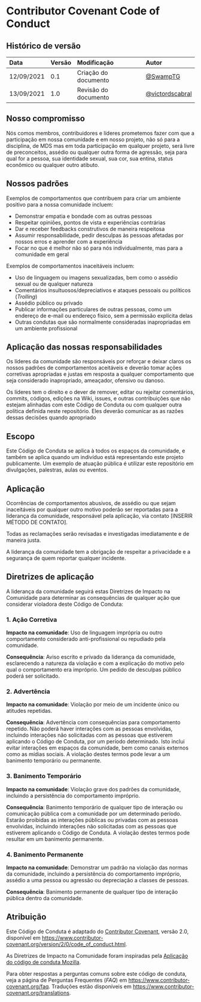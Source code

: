 # Contributor Covenant Code of Conduct

## Histórico de versão

| Data | Versão | Modificação | Autor |
| :- | :- | :- | :- |
| 12/09/2021 | 0.1 | Criação do documento | [@SwampTG](https://github.com/SwampTG) |
| 13/09/2021 | 1.0 | Revisão do documento  | [@victordscabral](https://github.com/victordscabral) |

## Nosso compromisso

Nós comos membros, contribuidores e líderes prometemos fazer com que a 
participação em nossa comunidade e em nosso projeto, não só para a disciplina,
de MDS mas em toda participação em qualquer projeto, será livre de preconceitos,
assédio ou qualquer outra forma de agressão, seja para qual for a pessoa, sua 
identidade sexual, sua cor, sua entina, status econômico ou qualquer outro atibuto.

## Nossos padrões

Exemplos de comportamentos que contribuem para criar um ambiente positivo para a nossa comunidade incluem:

* Demonstrar empatia e bondade com as outras pessoas
* Respeitar opiniões, pontos de vista e experiências contrárias
* Dar e receber feedbacks construtivos de maneira respeitosa
* Assumir responsabilidade, pedir desculpas às pessoas afetadas por nossos erros e aprender com a experiência
* Focar no que é melhor não só para nós individualmente, mas para a comunidade em geral

Exemplos de comportamentos inaceitáveis incluem:

* Uso de linguagem ou imagens sexualizadas, bem como o assédio sexual ou de qualquer natureza
* Comentários insultuosos/depreciativos e ataques pessoais ou políticos (*Trolling*)
* Assédio público ou privado
* Publicar informações particulares de outras pessoas, como um endereço de e-mail ou endereço físico, sem a permissão explícita delas
* Outras condutas que são normalmente consideradas inapropriadas em um ambiente profissional

## Aplicação das nossas responsabilidades

Os líderes da comunidade são responsáveis por reforçar e deixar claros os nossos 
padrões de comportamentos aceitáveis e deverão tomar ações corretivas apropriadas 
e justas em resposta a qualquer comportamento que seja considerado inapropriado,
ameaçador, ofensivo ou danoso.

Os líderes tem o direito e o dever de remover, editar ou rejeitar comentários, 
commits, códigos, edições na Wiki, issues, e outras contribuições que não estejam
alinhadas com este Código de Conduta ou com qualquer outra política definida neste
repositório. Eles deverão comunicar as as razões dessas decisões quando apropriado

## Escopo

Este Código de Conduta se aplica à todos os espaços da comunidade, e também se
aplica quando um indivíduo está representando este projeto publicamente. Um 
exemplo de atuação pública é utilizar este repositório em divulgações, palestras,
aulas ou eventos.

## Aplicação

Ocorrências de comportamentos abusivos, de assédio ou que sejam inaceitáveis por qualquer outro motivo poderão ser reportadas para a liderança da comunidade, responsável pela aplicação, via contato [INSERIR MÉTODO DE CONTATO].

Todas as reclamações serão revisadas e investigadas imediatamente e de maneira justa.

A liderança da comunidade tem a obrigação de respeitar a privacidade e a segurança de quem reportar qualquer incidente.

## Diretrizes de aplicação

A liderança da comunidade seguirá estas Diretrizes de Impacto na Comunidade para determinar as consequências de qualquer ação que considerar violadora deste Código de Conduta:

### 1. Ação Corretiva

**Impacto na comunidade**: Uso de linguagem imprópria ou outro comportamento considerado anti-profissional ou repudiado pela comunidade.

**Consequência**: Aviso escrito e privado da liderança da comunidade, esclarecendo a natureza da violação e com a explicação do motivo pelo qual o comportamento era impróprio. Um pedido de desculpas público poderá ser solicitado.

### 2. Advertência

**Impacto na comunidade**: Violação por meio de um incidente único ou atitudes repetidas.

**Consequência**: Advertência com consequências para comportamento repetido. Não poderá haver interações com as pessoas envolvidas, incluindo interações não solicitadas com as pessoas que estiverem aplicando o Código de Conduta, por um período determinado. Isto inclui evitar interações em espaços da comunidade, bem como canais externos como as mídias sociais. A violação destes termos pode levar a um banimento temporário ou permanente.

### 3. Banimento Temporário

**Impacto na comunidade**: Violação grave dos padrões da comunidade, incluindo a persistência do comportamento impróprio.

**Consequência**: Banimento temporário de qualquer tipo de interação ou comunicação pública com a comunidade por um determinado período. Estarão proibidas as interações públicas ou privadas com as pessoas envolvidas, incluindo interações não solicitadas com as pessoas que estiverem aplicando o Código de Conduta. A violação destes termos pode resultar em um banimento permanente.

### 4. Banimento Permanente

**Impacto na comunidade**: Demonstrar um padrão na violação das normas da comunidade, incluindo a persistência do comportamento impróprio, assédio a uma pessoa ou agressão ou depreciação a classes de pessoas.

**Consequência**: Banimento permanente de qualquer tipo de interação pública dentro da comunidade.

## Atribuição

Este Código de Conduta é adaptado do [Contributor Covenant][homepage],
versão 2.0, disponível em
https://www.contributor-covenant.org/version/2/0/code_of_conduct.html.

As Diretrizes de Impacto na Comunidade foram inspiradas pela [Aplicação do código de conduta Mozilla](https://github.com/mozilla/diversity).

[homepage]: https://www.contributor-covenant.org

Para obter respostas a perguntas comuns sobre este código de conduta, veja a página de Perguntas Frequentes (*FAQ*) em
https://www.contributor-covenant.org/faq. Traduções estão disponíveis em
https://www.contributor-covenant.org/translations.
